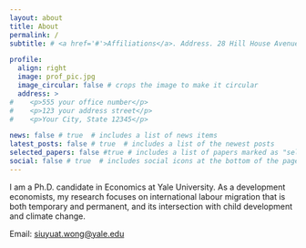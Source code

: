 ```yaml
---
layout: about
title: About
permalink: /
subtitle: # <a href='#'>Affiliations</a>. Address. 28 Hill House Avenue.

profile:
  align: right
  image: prof_pic.jpg
  image_circular: false # crops the image to make it circular
  address: >
#    <p>555 your office number</p>
#    <p>123 your address street</p>
#    <p>Your City, State 12345</p>

news: false # true  # includes a list of news items
latest_posts: false # true  # includes a list of the newest posts
selected_papers: false #true # includes a list of papers marked as "selected={true}"
social: false # true  # includes social icons at the bottom of the page
---
```



I am a Ph.D. candidate in Economics at Yale University. As a development economists, my research focuses on international labour migration that is both temporary and permanent, and its intersection with child development and climate change. 

Email: [siuyuat.wong@yale.edu](mailto:siuyuat.wong@yale.edu)
